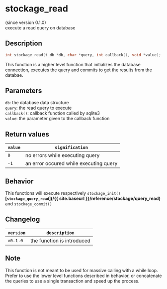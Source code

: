 # stockage_read
(since version 0.1.0)  
execute a read query on database


## Description

```c
int stockage_read(t_db *db, char *query, int callback(), void *value);
```

This function is a higher level function that initializes the database connection, executes the query and commits to get the results from the databae.


## Parameters

`db`: the database data structure  
`query`: the read query to execute  
`callback()`: callback function called by sqlite3  
`value`: the parameter given to the callback function  


## Return values

| `value` | `signification`                                   |
| ------- | ------------------------------------------------- |
| `0`     | no errors while executing query                   |
| `-1`    | an error occured while executing query            |


## Behavior

This functions will execute respectively  `stockage_init()` **[`stockage_query_read`](/{{ site.baseurl }}/reference/stockage/query_read)** and `stockage_commit()`


## Changelog

| `version` | `description`              |
| --------- | -------------------------- |
| `v0.1.0`  | the function is introduced |


## Note

This function is not meant to be used for massive calling with a while loop. Prefer to use the lower level functions described in behavior, or concatenate the queries to use a single transaction and speed up the process.

